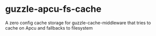 # guzzle-apcu-fs-cache
A zero config cache storage for guzzle-cache-middleware that tries to cache on Apcu and fallbacks to filesystem
